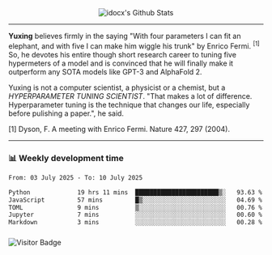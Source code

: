 <div align="center">
    <img align="center" src="https://github-readme-stats.vercel.app/api?username=idocx&show_icons=true&count_private=true&hide_border=true" alt="idocx's Github Stats"></img>
</div>

---

**Yuxing** believes firmly in the saying "With four parameters I can fit an elephant, and with five I can make him wiggle his trunk" by Enrico Fermi. <sup>[1]</sup> So, he devotes his entire though short research career to tuning five hypermeters of a model and is convinced that he will finally make it outperform any SOTA models like GPT-3 and AlphaFold 2.

Yuxing is not a computer scientist, a physicist or a chemist, but a *HYPERPARAMETER TUNING SCIENTIST*. "That makes a lot of difference. Hyperparameter tuning is the technique that changes our life, especially before pulishing a paper.", he said.

[1] Dyson, F. A meeting with Enrico Fermi. Nature 427, 297 (2004).


---

### 📊 Weekly development time
<!--START_SECTION:waka-->

```txt
From: 03 July 2025 - To: 10 July 2025

Python             19 hrs 11 mins  ███████████████████████▒░   93.63 %
JavaScript         57 mins         █▒░░░░░░░░░░░░░░░░░░░░░░░   04.69 %
TOML               9 mins          ▒░░░░░░░░░░░░░░░░░░░░░░░░   00.76 %
Jupyter            7 mins          ░░░░░░░░░░░░░░░░░░░░░░░░░   00.60 %
Markdown           3 mins          ░░░░░░░░░░░░░░░░░░░░░░░░░   00.28 %
```

<!--END_SECTION:waka-->

### 

![Visitor Badge](https://visitor-badge.laobi.icu/badge?page_id=idocx.idocx)